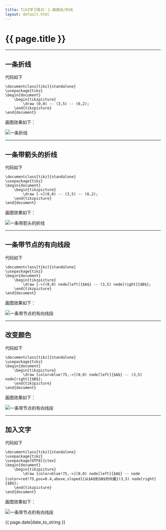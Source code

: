 ```yaml
---
title: TikZ学习笔记：1.画直线/折线
layout: default.html
---
```


# {{ page.title }}

----------------------------------
## 一条折线

代码如下

```
\documentclass[tikz]{standalone}
\usepackage{tikz}
\begin{document}
    \begin{tikzpicture}
        \draw (0,0) -- (3,5) -- (6,2);
    \end{tikzpicture}
\end{document}
```

画图效果如下：

![一条折线](https://SongNingSDUT.github.io/img/tikz/tikz-1-1.jpg "一条折线")

----------------------------------

## 一条带箭头的折线

代码如下

```
\documentclass[tikz]{standalone}
\usepackage{tikz}
\begin{document}
    \begin{tikzpicture}
        \draw [->](0,0) -- (3,5) -- (6,2);
    \end{tikzpicture}
\end{document}
```

画图效果如下：

![一条带箭头的折线](https://SongNingSDUT.github.io/img/tikz/tikz-1-2.jpg "一条带箭头的折线")

----------------------------------

## 一条带节点的有向线段

代码如下

```
\documentclass[tikz]{standalone}
\usepackage{tikz}
\begin{document}
    \begin{tikzpicture}
        \draw [->](0,0) node[left]{$A$} -- (3,5) node[right]{$B$};
    \end{tikzpicture}
\end{document}
```

画图效果如下：

![一条带节点的有向线段](https://SongNingSDUT.github.io/img/tikz/tikz-1-3.jpg "一条带节点的有向线段")

----------------------------------

## 改变颜色

代码如下

```
\documentclass[tikz]{standalone}
\usepackage{tikz}
\begin{document}
    \begin{tikzpicture}
        \draw [color=blue!75,->](0,0) node[left]{$A$} -- (3,5) node[right]{$B$};
    \end{tikzpicture}
\end{document}
```

画图效果如下：

![一条带节点的有向线段](https://SongNingSDUT.github.io/img/tikz/tikz-1-4.jpg "一条带节点的有向线段")

----------------------------------

## 加入文字

代码如下

```
\documentclass[tikz]{standalone}
\usepackage{tikz}
\usepackage[UTF8]{ctex}
\begin{document}
    \begin{tikzpicture}
        \draw [color=blue!75,->](0,0) node[left]{$A$} -- node [color=red!75,pos=0.4,above,sloped]{从$A$到$B$的向量}(3,5) node[right]{$B$};
    \end{tikzpicture}
\end{document}
```

画图效果如下：

![一条带节点的有向线段](https://SongNingSDUT.github.io/img/tikz/tikz-1-5.jpg "一条带节点的有向线段")

{{ page.date|date_to_string }}